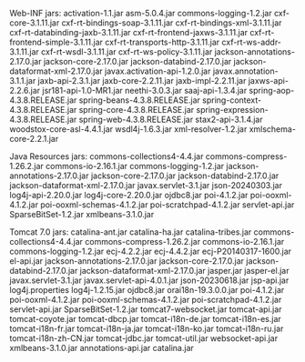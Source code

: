 Web-INF jars:
activation-1.1.jar
asm-5.0.4.jar
commons-logging-1.2.jar
cxf-core-3.1.11.jar
cxf-rt-bindings-soap-3.1.11.jar
cxf-rt-bindings-xml-3.1.11.jar
cxf-rt-databinding-jaxb-3.1.11.jar
cxf-rt-frontend-jaxws-3.1.11.jar
cxf-rt-frontend-simple-3.1.11.jar
cxf-rt-transports-http-3.1.11.jar
cxf-rt-ws-addr-3.1.11.jar
cxf-rt-wsdl-3.1.11.jar
cxf-rt-ws-policy-3.1.11.jar
jackson-annotations-2.17.0.jar
jackson-core-2.17.0.jar
jackson-databind-2.17.0.jar
jackson-dataformat-xml-2.17.0.jar
javax.activation-api-1.2.0.jar
javax.annotation-3.1.1.jar
jaxb-api-2.3.1.jar
jaxb-core-2.2.11.jar
jaxb-impl-2.2.11.jar
jaxws-api-2.2.6.jar
jsr181-api-1.0-MR1.jar
neethi-3.0.3.jar
saaj-api-1.3.4.jar
spring-aop-4.3.8.RELEASE.jar
spring-beans-4.3.8.RELEASE.jar
spring-context-4.3.8.RELEASE.jar
spring-core-4.3.8.RELEASE.jar
spring-expression-4.3.8.RELEASE.jar
spring-web-4.3.8.RELEASE.jar
stax2-api-3.1.4.jar
woodstox-core-asl-4.4.1.jar
wsdl4j-1.6.3.jar
xml-resolver-1.2.jar
xmlschema-core-2.2.1.jar

Java Resources jars:
commons-collections4-4.4.jar
commons-compress-1.26.2.jar
commons-io-2.16.1.jar
commons-logging-1.2.jar
jackson-annotations-2.17.0.jar
jackson-core-2.17.0.jar
jackson-databind-2.17.0.jar
jackson-dataformat-xml-2.17.0.jar
javax.servlet-3.1.jar
json-20240303.jar
log4j-api-2.20.0.jar
log4j-core-2.20.0.jar
ojdbc8.jar
poi-4.1.2.jar
poi-ooxml-4.1.2.jar
poi-ooxml-schemas-4.1.2.jar
poi-scratchpad-4.1.2.jar
servlet-api.jar
SparseBitSet-1.2.jar
xmlbeans-3.1.0.jar

Tomcat 7.0 jars:
catalina-ant.jar
catalina-ha.jar
catalina-tribes.jar
commons-collections4-4.4.jar
commons-compress-1.26.2.jar
commons-io-2.16.1.jar
commons-logging-1.2.jar
ecj-4.2.2.jar
ecj-4.4.2.jar
ecj-P20140317-1600.jar
el-api.jar
jackson-annotations-2.17.0.jar
jackson-core-2.17.0.jar
jackson-databind-2.17.0.jar
jackson-dataformat-xml-2.17.0.jar
jasper.jar
jasper-el.jar
javax.servlet-3.1.jar
javax.servlet-api-4.0.1.jar
json-20230618.jar
jsp-api.jar
log4j.properties
log4j-1.2.15.jar
ojdbc8.jar
orai18n-19.3.0.0.jar
poi-4.1.2.jar
poi-ooxml-4.1.2.jar
poi-ooxml-schemas-4.1.2.jar
poi-scratchpad-4.1.2.jar
servlet-api.jar
SparseBitSet-1.2.jar
tomcat7-websocket.jar
tomcat-api.jar
tomcat-coyote.jar
tomcat-dbcp.jar
tomcat-i18n-de.jar
tomcat-i18n-es.jar
tomcat-i18n-fr.jar
tomcat-i18n-ja.jar
tomcat-i18n-ko.jar
tomcat-i18n-ru.jar
tomcat-i18n-zh-CN.jar
tomcat-jdbc.jar
tomcat-util.jar
websocket-api.jar
xmlbeans-3.1.0.jar
annotations-api.jar
catalina.jar
